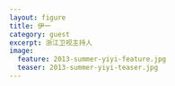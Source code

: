 ```yaml
---
layout: figure
title: 伊一
category: guest
excerpt: 浙江卫视主持人
image:
  feature: 2013-summer-yiyi-feature.jpg
  teaser: 2013-summer-yiyi-teaser.jpg
---
```



